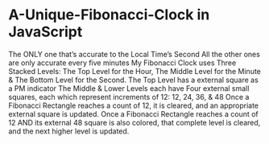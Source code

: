 # A-Unique-Fibonacci-Clock in JavaScript
The ONLY one that’s accurate to the Local Time’s Second
All the other ones are only accurate every five minutes My Fibonacci Clock uses Three Stacked Levels: The Top Level for the Hour, The Middle Level for the Minute & The Bottom Level for the Second. The Top Level has a external square as a PM indicator The Middle & Lower Levels each have Four external small squares, each which represent increments of 12: 12, 24, 36, & 48
Once a Fibonacci Rectangle reaches a count of 12, it is cleared, and an appropriate external square is updated.
Once a Fibonacci Rectangle reaches a count of 12 AND its external 48 square is also colored, that complete level is cleared, and the next higher level is updated.

